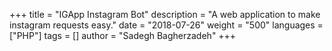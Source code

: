 +++
title = "IGApp Instagram Bot"
description = "A web application to make instagram requests easy."
date = "2018-07-26"
weight = "500"
languages = ["PHP"]
tags = []
author = "Sadegh Bagherzadeh"
+++

